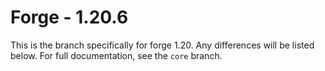 # Forge - 1.20.6

This is the branch specifically for forge 1.20.
Any differences will be listed below. For full documentation, see the `core` branch.
